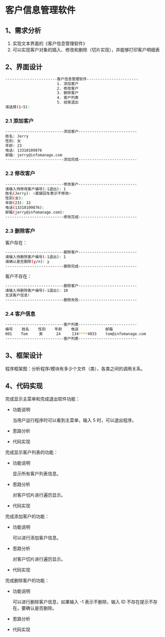 # 客户信息管理软件
## 1、需求分析
1. 实现文本界面的《客户信息管理软件》
2. 可以实现客户对象的插入、修改和删除（切片实现），并能够打印客户明细表



## 2、界面设计

```bash
-----------------------客户信息管理软件-----------------------
                       1. 添加客户
                       2. 修改客户
                       3. 删除客户
                       4. 客户列表
                       5. 结束退出
请选择(1~5): 
```

### 2.1 添加客户

```bash
--------------------------添加客户--------------------------
姓名: Jerry
性别: 女
年龄: 23
电话: 13310109876
邮箱: jerry@infomanage.com
--------------------------添加完成--------------------------
```

###  2.2 修改客户

```bash
--------------------------修改客户--------------------------
请输入待修改客户编号(-1退出): 1
姓名(Jerry): <直接回车表示不修改>
性别(女): 
年龄(23): 32
电话(13310109876): 
邮箱(jerry@infomanage.com): 
--------------------------修改完成--------------------------
```

###   2.3 删除客户

客户存在：

```bash
--------------------------删除客户--------------------------
请输入待删除客户编号(-1退出): 1
请确认是否删除(y/n): y
--------------------------删除完成--------------------------
```

 客户不存在：

```bash
--------------------------删除客户--------------------------
请输入待删除客户编号(-1退出): 10
无该客户信息!
--------------------------删除失败--------------------------
```

### 2.4 客户信息

```bash
--------------------------客户列表--------------------------
编号    姓名    性别    年龄    电话            邮箱
001    Tom     男      24     134****4033    tom@infomanage.com  
--------------------------客户列表--------------------------
```



## 3、框架设计

程序框架图：分析程序/模块有多少个文件（类），各类之间的调用关系。



## 4、代码实现

完成显示主菜单和完成退出软件功能：

- 功能说明

  当用户运行程序时可以看到主菜单，输入 5 时，可以退出程序。

- 思路分析

- 代码实现 



完成显示客户列表的功能：

- 功能说明

  显示所有客户列表信息。

- 思路分析

  对客户切片进行遍历显示。

- 代码实现 



完成添加客户的功能：

- 功能说明

  可以进行添加客户信息。

- 思路分析

  对客户切片进行遍历显示。

- 代码实现 



完成删除客户的功能：

- 功能说明

  可以进行删除客户信息，如果输入 -1 表示不删除，输入 ID 不存在提示不存在。要确认是否删除。

- 思路分析

- 代码实现 
